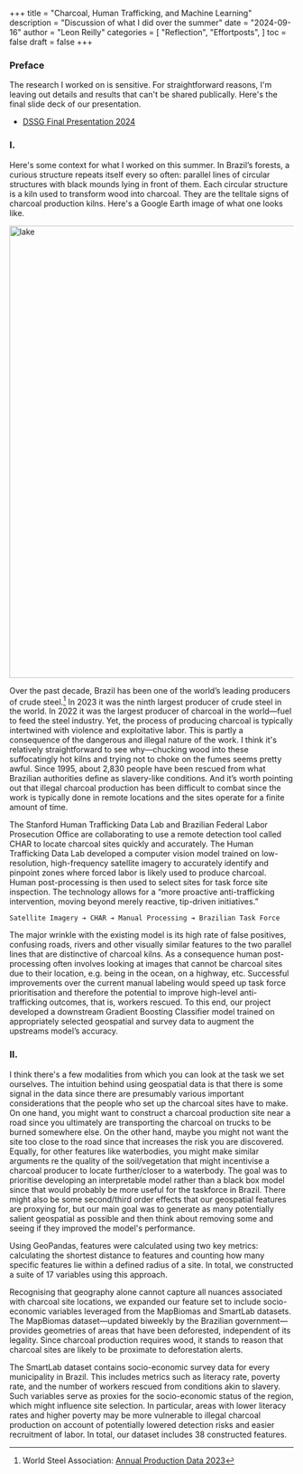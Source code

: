 +++
title = "Charcoal, Human Trafficking, and Machine Learning"
description = "Discussion of what I did over the summer"
date = "2024-09-16"
author = "Leon Reilly"
categories = [
    "Reflection",
    "Effortposts",
]
toc = false
draft = false
+++

### Preface

The research I worked on is sensitive. For straightforward reasons, I'm leaving out details and results that can't be shared publically. Here's the final slide deck of our presentation.
* <a href="/Users/leonreilly/Documents/GitHub/LGRblog/content/resources/DSSG Final Presentation.pdf" download>DSSG Final Presentation 2024</a>

### I. 

Here's some context for what I worked on this summer. In Brazil’s forests, a curious structure repeats itself every so often: parallel lines of circular structures with black mounds lying in front of them. Each circular structure is a kiln used to transform wood into charcoal. They are the telltale signs of charcoal production kilns. Here's a Google Earth image of what one looks like.


<img src="/DSSG.png" alt="lake" width= "800">


Over the past decade, Brazil has been one of the world’s leading producers of crude steel.[^1] In 2023 it was the ninth largest producer of crude steel in the world. In 2022 it was the largest producer of charcoal in the world—fuel to feed the steel industry. Yet, the process of producing charcoal is typically intertwined with violence and exploitative labor. This is partly a consequence of the dangerous and illegal nature of the work. I think it's relatively straightforward to see why—chucking wood into these suffocatingly hot kilns and trying not to choke on the fumes seems pretty awful. Since 1995, about 2,830 people have been rescued from what Brazilian authorities define as slavery-like conditions. And it’s worth pointing out that illegal charcoal production has been difficult to combat since the work is typically done in remote locations and the sites operate for a finite amount of time. 

The Stanford Human Trafficking Data Lab and Brazilian Federal Labor Prosecution Office are collaborating to use a remote detection tool called CHAR to locate charcoal sites quickly and accurately. The Human Trafficking Data Lab developed a computer vision model trained on low-resolution, high-frequency satellite imagery to accurately identify and pinpoint zones where forced labor is likely used to produce charcoal. Human post-processing is then used to select sites for task force site inspection. The technology allows for a “more proactive anti-trafficking intervention, moving beyond merely reactive, tip-driven initiatives.”

[^1]: World Steel Association: [Annual Production Data 2023](https://worldsteel.org/data/annual-production-steel-data/?ind=P1_crude_steel_total_pub/BRA)

```
Satellite Imagery ➔ CHAR ➔ Manual Processing ➔ Brazilian Task Force
```

The major wrinkle with the existing model is its high rate of false positives, confusing roads, rivers and other visually similar features to the two parallel lines that are distinctive of charcoal kilns. As a consequence human post-processing often involves looking at images that cannot be charcoal sites due to their location, e.g. being in the ocean, on a highway, etc. Successful improvements over the current manual labeling would speed up task force prioritisation and therefore the potential to improve high-level anti-trafficking outcomes, that is, workers rescued. To this end, our project developed a downstream Gradient Boosting Classifier model trained on appropriately selected geospatial and survey data to augment the upstreams model’s accuracy.

### II.

I think there's a few modalities from which you can look at the task we set ourselves. The intuition behind using geospatial data is that there is some signal in the data since there are presumably various important considerations that the people who set up the charcoal sites have to make. On one hand, you might want to construct a charcoal production site near a road since you ultimately are transporting the charcoal on trucks to be burned somewhere else. On the other hand, maybe you might not want the site too close to the road since that increases the risk you are discovered. Equally, for other features like waterbodies, you might make similar arguments re the quality of the soil/vegetation that might incentivise a charcoal producer to locate further/closer to a waterbody. The goal was to prioritise developing an interpretable model rather than a black box model since that would probably be more useful for the taskforce in Brazil. There might also be some second/third order effects that our geospatial features are proxying for, but our main goal was to generate as many potentially salient geospatial as possible and then think about removing some and seeing if they improved the model's performance.

Using GeoPandas, features were calculated using two key metrics: calculating the shortest distance to features and counting how many specific features lie within a defined radius of a site. In total, we constructed a suite of 17 variables using this approach.

Recognising that geography alone cannot capture all nuances associated with charcoal site locations, we expanded our feature set to include socio-economic variables leveraged from the MapBiomas and SmartLab datasets. The MapBiomas dataset—updated biweekly by the Brazilian government—provides geometries of areas that have been deforested, independent of its legality. Since charcoal production requires wood, it stands to reason that charcoal sites are likely to be proximate to deforestation alerts.

The SmartLab dataset contains socio-economic survey data for every municipality in Brazil. This includes metrics such as literacy rate, poverty rate, and the number of workers rescued from conditions akin to slavery. Such variables serve as proxies for the socio-economic status of the region, which might influence site selection. In particular, areas with lower literacy rates and higher poverty may be more vulnerable to illegal charcoal production on account of potentially lowered detection risks and easier recruitment of labor. In total, our dataset includes 38 constructed features.
